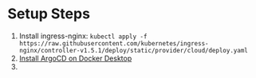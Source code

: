 # Setup Steps
1. Install ingress-nginx: ```kubectl apply -f https://raw.githubusercontent.com/kubernetes/ingress-nginx/controller-v1.5.1/deploy/static/provider/cloud/deploy.yaml```
2. [Install ArgoCD on Docker Desktop](https://collabnix.com/getting-started-with-argocd-on-docker-desktop/)
3.
